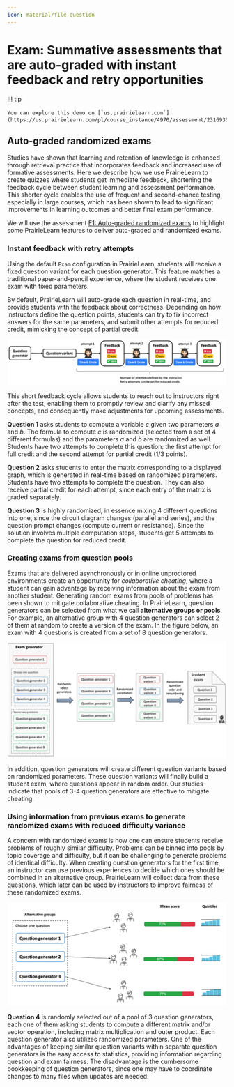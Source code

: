 ```yaml
---
icon: material/file-question
---
```


# Exam: Summative assessments that are auto-graded with instant feedback and retry opportunities

!!! tip

    You can explore this demo on [`us.prairielearn.com`](https://us.prairielearn.com/pl/course_instance/4970/assessment/2316935).

## Auto-graded randomized exams

Studies have shown that learning and retention of knowledge is enhanced through retrieval practice that incorporates feedback and increased use of formative assessments.
Here we describe how we use PrairieLearn to create quizzes where students get immediate feedback, shortening the feedback cycle between student learning and assessment performance. This shorter cycle enables the use of frequent and second-chance testing, especially in large courses, which has been shown to lead to significant improvements in learning outcomes and better final exam performance.

We will use the assessment [E1: Auto-graded randomized exams](https://us.prairielearn.com/pl/course_instance/128605/assessment/2310709) to highlight some PrairieLearn features to deliver auto-graded and randomized exams.

### Instant feedback with retry attempts

Using the default `Exam` configuration in PrairieLearn, students will receive a fixed question variant for each question generator. This feature matches a traditional paper-and-pencil experience, where the student receives one exam with fixed parameters.

By default, PrairieLearn will auto-grade each question in real-time, and provide students with the feedback about correctness. Depending on how instructors define the question points, students can try to fix incorrect answers for the same parameters, and submit other attempts for reduced credit, mimicking the concept of partial credit.

![Diagram showing the feedback cycles with student retries](student-retry.png)

This short feedback cycle allows students to reach out to instructors right after the test, enabling them to promptly review and clarify any missed concepts, and consequently make adjustments for upcoming assessments.

**Question 1** asks students to compute a variable $c$ given two parameters $a$ and $b$. The formula to compute $c$ is randomized (selected from a set of 4 different formulas) and the parameters $a$ and $b$ are randomized as well. Students have two attempts to complete this question: the first attempt for full credit and the second attempt for partial credit (1/3 points).

**Question 2** asks students to enter the matrix corresponding to a displayed graph, which is generated in real-time based on randomized parameters. Students have two attempts to complete the question. They can also receive partial credit for each attempt, since each entry of the matrix is graded separately.

**Question 3** is highly randomized, in essence mixing 4 different questions into one, since the circuit diagram changes (parallel and series), and the question prompt changes (compute current or resistance).
Since the solution involves multiple computation steps, students get 5 attempts to complete the question for reduced credit.

### Creating exams from question pools

Exams that are delivered asynchronously or in online unproctored environments create an opportunity for _collaborative cheating_, where a student can gain advantage by receiving information about the exam from another student. Generating random exams from pools of problems has been shown to mitigate collaborative cheating. In PrairieLearn, question generators can be selected from what we call **alternative groups or pools**. For example, an alternative group with 4 question generators can select 2 of them at random to create a version of the exam. In the figure below, an exam with 4 questions is created from a set of 8 question generators.

![Diagram showing the assessment generation process](assessment-generator.png)

In addition, question generators will create different question variants based on randomized parameters. These question variants will finally build a student exam, where questions appear in random order. Our studies indicate that pools of 3-4 question generators are effective to mitigate cheating.

### Using information from previous exams to generate randomized exams with reduced difficulty variance

A concern with randomized exams is how one can ensure students receive problems of roughly similar difficulty. Problems can be binned into pools by topic coverage and difficulty, but it can be challenging to generate problems of identical difficulty. When creating question generators for the first time, an instructor can use previous experiences to decide which ones should be combined in an alternative group. PrairieLearn will collect data from these questions, which later can be used by instructors to improve fairness of these randomized exams.

![Diagram showing how question generation can lead to different student outcomes](question-generator.png)

**Question 4** is randomly selected out of a pool of 3 question generators, each one of them asking students to compute a different matrix and/or vector operation, including matrix multiplication and outer product. Each question generator also utilizes randomized parameters. One of the advantages of keeping similar question variants within separate question generators is the easy access to statistics, providing information regarding question and exam fairness. The disadvantage is the cumbersome bookkeeping of question generators, since one may have to coordinate changes to many files when updates are needed.
